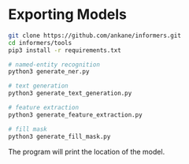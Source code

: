 # Exporting Models

```sh
git clone https://github.com/ankane/informers.git
cd informers/tools
pip3 install -r requirements.txt

# named-entity recognition
python3 generate_ner.py

# text generation
python3 generate_text_generation.py

# feature extraction
python3 generate_feature_extraction.py

# fill mask
python3 generate_fill_mask.py
```

The program will print the location of the model.
